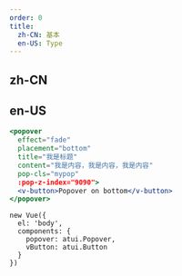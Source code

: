 ```yaml
---
order: 0
title:
  zh-CN: 基本
  en-US: Type
---
```


## zh-CN



## en-US


````jsx
<popover
  effect="fade"
  placement="bottom"
  title="我是标题"
  content="我是内容，我是内容，我是内容"
  pop-cls="mypop"
  :pop-z-index="9090">
  <v-button>Popover on bottom</v-button>
</popover>
````

````vue-script
new Vue({
  el: 'body',
  components: {
    popover: atui.Popover,
    vButton: atui.Button
  }
})
````
